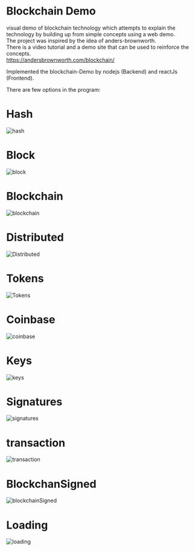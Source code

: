 # Blockchain Demo
visual demo of blockchain technology which attempts to explain the technology by building up from simple concepts using a web demo.</br>
The project was inspired by the idea of anders-brownworth.</br>
There is a video tutorial and a demo site that can be used to reinforce the concepts.</br>
https://andersbrownworth.com/blockchain/

Implemented the blockchain-Demo by nodejs (Backend) and reactJs (Frontend).</br>

There are few options in the program:
# Hash

![hash](https://user-images.githubusercontent.com/65177459/127511336-b35d64b5-9f49-4bbb-9bb9-1442a13fdc56.png)

# Block

![block](https://user-images.githubusercontent.com/65177459/127511350-4587ea72-e4ef-4f90-bdc1-e6969084b09c.png)

# Blockchain

![blockchain](https://user-images.githubusercontent.com/65177459/127511352-b13c0436-1b13-421e-b991-f712fb98ed9d.png)

# Distributed

![Distributed](https://user-images.githubusercontent.com/65177459/127511335-5b603c7e-09eb-42a8-8d28-83c421ded656.png)

# Tokens

![Tokens](https://user-images.githubusercontent.com/65177459/127511345-5fcd0ff1-f461-46d0-833b-6bbd71b0a92a.png)

# Coinbase

![coinbase](https://user-images.githubusercontent.com/65177459/127511332-b107ccf3-7400-4e39-ba29-d12f0d229d06.png)

# Keys

![keys](https://user-images.githubusercontent.com/65177459/127511340-facc0942-a458-4aa9-bc2e-4c10fb1bdb43.png)

# Signatures

![signatures](https://user-images.githubusercontent.com/65177459/127511343-b84797cc-5e2d-449b-a86c-bfc6814846f1.png)

# transaction

![transaction](https://user-images.githubusercontent.com/65177459/127511346-25b9a8bc-2923-4a55-9165-0f8568555bbf.png)

# BlockchanSigned

![blockchainSigned](https://user-images.githubusercontent.com/65177459/127511322-cf7d5807-264c-4dd4-90d0-192a787f8184.png)


# Loading

![loading](https://user-images.githubusercontent.com/65177459/127511342-508d38fc-274a-456d-9a9e-b73774cc07f8.png)
